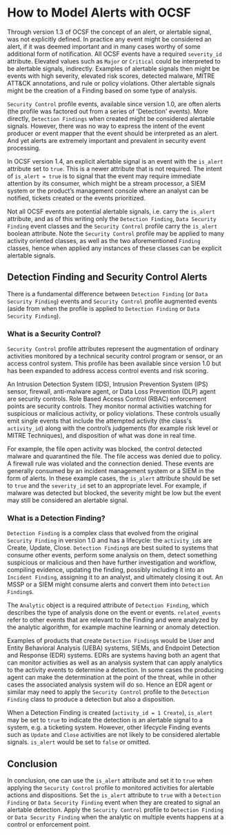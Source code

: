 # How to Model Alerts with OCSF

Through version 1.3 of OCSF the concept of an alert, or alertable signal, was not explicitly defined. In practice any event might be considered an alert, if it was deemed important and in many cases worthy of some additional form of notification. All OCSF events have a required `severity_id` attribute. Elevated values such as `Major` or `Critical` could be interpreted to be alertable signals, indirectly. Examples of alertable signals then might be events with high severity, elevated risk scores, detected malware, MITRE ATT&CK annotations, and rule or policy violations.  Other alertable signals might be the creation of a Finding based on some type of analysis.

`Security Control` profile events, available since version 1.0, are often alerts (the profile was factored out from a series of 'Detection' events). More directly, `Detection Findings` when created might be considered alertable signals. However, there was no way to express the intent of the event producer or event mapper that the event should be interpreted as an alert. And yet alerts are extremely important and prevalent in security event processing.

In OCSF version 1.4, an explicit alertable signal is an event with the `is_alert` attribute set to `true`.  This is a newer attribute that is not required.  The intent of `is_alert = true` is to signal that the event may require immediate attention by its consumer, which might be a stream processor, a SIEM system or the product’s management console where an analyst can be notified, tickets created or the events prioritized.

Not all OCSF events are potential alertable signals, i.e. carry the `is_alert` attribute, and as of this writing only the `Detection Finding`, `Data Security Finding` event classes and the `Security Control` profile carry the `is_alert` boolean attribute.  Note the `Security Control` profile may be applied to many activity oriented classes, as well as the two aforementioned `Finding` classes, hence when applied any instances of these classes can be explicit alertable signals.


## Detection Finding and Security Control Alerts

There is a fundamental difference between `Detection Finding` (or `Data Security Finding`) events and `Security Control` profile augmented events (aside from when the profile is applied to `Detection Finding` or `Data Security Finding`).  

### What is a Security Control?

`Security Control` profile attributes represent the augmentation of ordinary activities monitored by a technical security control program or sensor, or an access control system. This profile has been available since version 1.0 but has been expanded to address access control events and risk scoring.

An Intrusion Detection System (IDS), Intrusion Prevention System (IPS) sensor, firewall, anti-malware agent, or Data Loss Prevention (DLP) agent are security controls.  Role Based Access Control (RBAC) enforcement points are security controls. They monitor normal activities watching for suspicious or malicious activity, or policy violations. These controls usually emit single events that include the attempted activity (the class's `activity_id`) along with the control’s judgements (for example risk level or MITRE Techniques), and disposition of what was done in real time.  

For example, the file open activity was blocked, the control detected malware and quarantined the file. The file access was denied due to policy. A firewall rule was violated and the connection denied. These events are generally consumed by an incident management system or a SIEM in the form of alerts. In these example cases, the `is_alert` attribute should be set to `true` and the `severity_id` set to an appropriate level.  For example, if malware was detected but blocked, the severity might be low but the event may still be considered an alertable signal.

### What is a Detection Finding?

`Detection Finding` is a complex class that evolved from the original `Security Finding` in version 1.0 and has a lifecycle: the `activity_id`s are Create, Update, Close. `Detection Finding`s are best suited to systems that consume other events, perform some analysis on them, detect something suspicious or malicious and then have further investigation and workflow, compiling evidence, updating the finding, possibly including it into an `Incident Finding`, assigning it to an analyst, and ultimately closing it out. An MSSP or a SIEM might consume alerts and convert them into `Detection Finding`s. 

The `Analytic` object is a required attribute of `Detection Finding`, which describes the type of analysis done on the event or events. `related_events` refer to other events that are relevant to the Finding and were analyzed by the analytic algorithm, for example machine learning or anomaly detection.  

Examples of products that create `Detection Finding`s would be User and Entity Behavioral Analysis (UEBA) systems, SIEMs, and Endpoint Detection and Response (EDR) systems. EDRs are systems having both an agent that can monitor activities as well as an analysis system that can apply analytics to the activity events to determine a detection. In some cases the producing agent can make the determination at the point of the threat, while in other cases the associated analysis system will do so.  Hence an EDR agent or similar may need to apply the `Security Control` profile to the `Detection Finding` class to produce a detection but also a disposition.

When a Detection Finding is created (`activity_id = 1 Create`), `is_alert` may be set to `true` to indicate the detection is an alertable signal to a system, e.g. a ticketing system.  However, other lifecycle Finding events such as `Update` and `Close` activities are not likely to be considered alertable signals. `is_alert` would be set to `false` or omitted.

## Conclusion
In conclusion, one can use the `is_alert` attribute and set it to `true` when applying the `Security Control` profile to monitored activities for alertable actions and dispositions.  Set the `is_alert` attribute to `true` with a `Detection Finding` or `Data Security Finding` event when they are created to signal an alertable detection. Apply the `Security Control` profile to `Detection Finding` or `Data Security Finding` when the analytic on multiple events happens at a control or enforcement point.